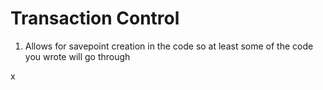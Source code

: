 # Transaction Control 

  1. Allows for savepoint creation in the code so at least some of the code you wrote will go through 

  x